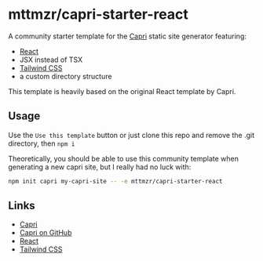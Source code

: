 # mttmzr/capri-starter-react

A community starter template for the [Capri](https://capri.build) static site generator featuring:

- [React](https://reactjs.org/) 
- JSX instead of TSX
- [Tailwind CSS](https://tailwindcss.com/)
- a custom directory structure

This template is heavily based on the original React template by Capri.

## Usage

Use the `Use this template` button or just clone this repo and remove the .git directory, then `npm i`

Theoretically, you should be able to use this community template when generating a new capri site, but I really had no luck with:

```sh
npm init capri my-capri-site -- -e mttmzr/capri-starter-react
```

## Links

- [Capri](https://capri.build)
- [Capri on GitHub](https://github.com/capri-js/capri)
- [React](https://reactjs.org/)
- [Tailwind CSS](https://tailwindcss.com/)
